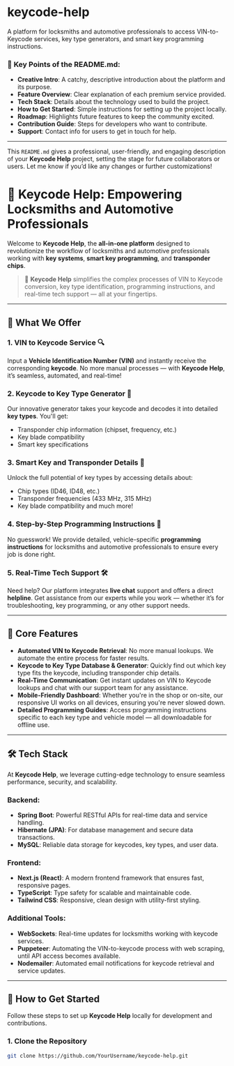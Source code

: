 # keycode-help
A platform for locksmiths and automotive professionals to access VIN-to-Keycode services, key type generators, and smart key programming instructions.

### 📌 **Key Points of the README.md**:
- **Creative Intro**: A catchy, descriptive introduction about the platform and its purpose.
- **Feature Overview**: Clear explanation of each premium service provided.
- **Tech Stack**: Details about the technology used to build the project.
- **How to Get Started**: Simple instructions for setting up the project locally.
- **Roadmap**: Highlights future features to keep the community excited.
- **Contribution Guide**: Steps for developers who want to contribute.
- **Support**: Contact info for users to get in touch for help.

---

This `README.md` gives a professional, user-friendly, and engaging description of your **Keycode Help** project, setting the stage for future collaborators or users. Let me know if you’d like any changes or further customizations!




# 🔑 Keycode Help: Empowering Locksmiths and Automotive Professionals

Welcome to **Keycode Help**, the **all-in-one platform** designed to revolutionize the workflow of locksmiths and automotive professionals working with **key systems**, **smart key programming**, and **transponder chips**.

> 🚗 **Keycode Help** simplifies the complex processes of VIN to Keycode conversion, key type identification, programming instructions, and real-time tech support — all at your fingertips.

---

## 🚀 **What We Offer**

### 1. **VIN to Keycode Service** 🔍
Input a **Vehicle Identification Number (VIN)** and instantly receive the corresponding **keycode**. No more manual processes — with **Keycode Help**, it’s seamless, automated, and real-time!

### 2. **Keycode to Key Type Generator** 🔄
Our innovative generator takes your keycode and decodes it into detailed **key types**. You'll get:
- Transponder chip information (chipset, frequency, etc.)
- Key blade compatibility
- Smart key specifications

### 3. **Smart Key and Transponder Details** 🧠
Unlock the full potential of key types by accessing details about:
- Chip types (ID46, ID48, etc.)
- Transponder frequencies (433 MHz, 315 MHz)
- Key blade compatibility and much more!

### 4. **Step-by-Step Programming Instructions** 📜
No guesswork! We provide detailed, vehicle-specific **programming instructions** for locksmiths and automotive professionals to ensure every job is done right.

### 5. **Real-Time Tech Support** 🛠️
Need help? Our platform integrates **live chat** support and offers a direct **helpline**. Get assistance from our experts while you work — whether it’s for troubleshooting, key programming, or any other support needs.

---

## 🎯 **Core Features**

- **Automated VIN to Keycode Retrieval**: No more manual lookups. We automate the entire process for faster results.
- **Keycode to Key Type Database & Generator**: Quickly find out which key type fits the keycode, including transponder chip details.
- **Real-Time Communication**: Get instant updates on VIN to Keycode lookups and chat with our support team for any assistance.
- **Mobile-Friendly Dashboard**: Whether you're in the shop or on-site, our responsive UI works on all devices, ensuring you're never slowed down.
- **Detailed Programming Guides**: Access programming instructions specific to each key type and vehicle model — all downloadable for offline use.

---

## 🛠 **Tech Stack**

At **Keycode Help**, we leverage cutting-edge technology to ensure seamless performance, security, and scalability.

### **Backend**: 
- **Spring Boot**: Powerful RESTful APIs for real-time data and service handling.
- **Hibernate (JPA)**: For database management and secure data transactions.
- **MySQL**: Reliable data storage for keycodes, key types, and user data.

### **Frontend**: 
- **Next.js (React)**: A modern frontend framework that ensures fast, responsive pages.
- **TypeScript**: Type safety for scalable and maintainable code.
- **Tailwind CSS**: Responsive, clean design with utility-first styling.

### **Additional Tools**:
- **WebSockets**: Real-time updates for locksmiths working with keycode services.
- **Puppeteer**: Automating the VIN-to-keycode process with web scraping, until API access becomes available.
- **Nodemailer**: Automated email notifications for keycode retrieval and service updates.

---

## 🚧 **How to Get Started**

Follow these steps to set up **Keycode Help** locally for development and contributions.

### 1. Clone the Repository
```bash
git clone https://github.com/YourUsername/keycode-help.git
